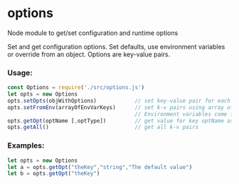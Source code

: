 # options
Node module to get/set configuration and runtime options

Set and get configuration options. Set defaults, use environment variables or override from an object.
Options are key-value pairs.

### Usage:
```javascript
const Options = require('./src/options.js')
let opts = new Options
opts.setOpts(objWithOptions)          	// set key-value pair for each k-v pair in objWithOptions
opts.setFromEnv(arrayOfEnvVarKeys)    	// set k-v pairs using array of keys and their associated environment variables values
				       					// Environment variables come from the 'process.env' object									
opts.getOpt(optName [,optType])       	// get value for key optName as type optType
opts.getAll()                         	// get all k-v pairs
```

### Examples:
```javascript
let opts = new Options
let a = opts.getOpt("theKey","string","The default value")
let b = opts.getOpt("theKey")
```
